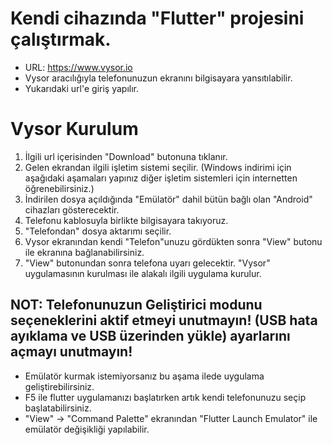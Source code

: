 # Kendi cihazında "Flutter" projesini çalıştırmak.

- URL: https://www.vysor.io
- Vysor aracılığıyla telefonunuzun ekranını bilgisayara yansıtılabilir.
- Yukarıdaki url'e giriş yapılır.

# Vysor Kurulum

1. İlgili url içerisinden "Download" butonuna tıklanır.
2. Gelen ekrandan ilgili işletim sistemi seçilir. (Windows indirimi için aşağıdaki aşamaları yapınız diğer işletim sistemleri için internetten öğrenebilirsiniz.)
3. İndirilen dosya açıldığında "Emülatör" dahil bütün bağlı olan "Android" cihazları gösterecektir.
4. Telefonu kablosuyla birlikte bilgisayara takıyoruz.
5. "Telefondan" dosya aktarımı seçilir.
6. Vysor ekranından kendi "Telefon"unuzu gördükten sonra "View" butonu ile ekranına bağlanabilirsiniz.
7. "View" butonundan sonra telefona uyarı gelecektir. "Vysor" uygulamasının kurulması ile alakalı ilgili uygulama kurulur.

## NOT: Telefonunuzun Geliştirici modunu seçeneklerini aktif etmeyi unutmayın! (USB hata ayıklama ve USB üzerinden yükle) ayarlarını açmayı unutmayın!

- Emülatör kurmak istemiyorsanız bu aşama ilede uygulama geliştirebilirsiniz.
- F5 ile flutter uygulamanızı başlatırken artık kendi telefonunuzu seçip başlatabilirsiniz.
- "View" -> "Command Palette" ekranından "Flutter Launch Emulator" ile emülatör değişikliği yapılabilir.